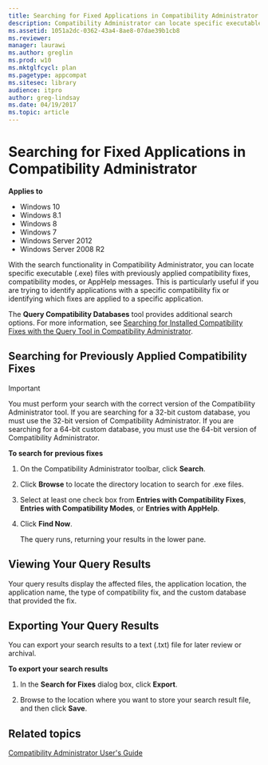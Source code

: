 ```yaml
---
title: Searching for Fixed Applications in Compatibility Administrator (Windows 10)
description: Compatibility Administrator can locate specific executable (.exe) files with previously applied compatibility fixes, compatibility modes, or AppHelp messages.
ms.assetid: 1051a2dc-0362-43a4-8ae8-07dae39b1cb8
ms.reviewer:
manager: laurawi
ms.author: greglin
ms.prod: w10
ms.mktglfcycl: plan
ms.pagetype: appcompat
ms.sitesec: library
audience: itpro
author: greg-lindsay
ms.date: 04/19/2017
ms.topic: article
---
```


# Searching for Fixed Applications in Compatibility Administrator


**Applies to**

-   Windows 10
-   Windows 8.1
-   Windows 8
-   Windows 7
-   Windows Server 2012
-   Windows Server 2008 R2

With the search functionality in Compatibility Administrator, you can locate specific executable (.exe) files with previously applied compatibility fixes, compatibility modes, or AppHelp messages. This is particularly useful if you are trying to identify applications with a specific compatibility fix or identifying which fixes are applied to a specific application.

The **Query Compatibility Databases** tool provides additional search options. For more information, see [Searching for Installed Compatibility Fixes with the Query Tool in Compatibility Administrator](searching-for-installed-compatibility-fixes-with-the-query-tool-in-compatibility-administrator.md).

## Searching for Previously Applied Compatibility Fixes

> [!IMPORTANT]
> You must perform your search with the correct version of the Compatibility Administrator tool. If you are searching for a 32-bit custom database, you must use the 32-bit version of Compatibility Administrator. If you are searching for a 64-bit custom database, you must use the 64-bit version of Compatibility Administrator.



**To search for previous fixes**

1.  On the Compatibility Administrator toolbar, click **Search**.

2.  Click **Browse** to locate the directory location to search for .exe files.

3.  Select at least one check box from **Entries with Compatibility Fixes**, **Entries with Compatibility Modes**, or **Entries with AppHelp**.

4.  Click **Find Now**.

    The query runs, returning your results in the lower pane.

## Viewing Your Query Results


Your query results display the affected files, the application location, the application name, the type of compatibility fix, and the custom database that provided the fix.

## Exporting Your Query Results


You can export your search results to a text (.txt) file for later review or archival.

**To export your search results**

1.  In the **Search for Fixes** dialog box, click **Export**.

2.  Browse to the location where you want to store your search result file, and then click **Save**.

## Related topics
[Compatibility Administrator User's Guide](compatibility-administrator-users-guide.md)









